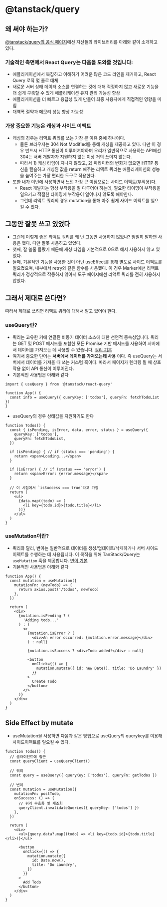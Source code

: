 # @tanstack/query
## 왜 써야 하는가?
[@tanstack/query의 공식 페이지](https://tanstack.com/query/latest/docs/framework/react/overview)에선 자신들의 라이브러리를 아래와 같이 소개하고 있다.
### 기술적인 측면에서 React Query는 다음을 도와줄 것입니다:
- 애플리케이션에서 복잡하고 이해하기 어려운 많은 코드 라인을 제거하고, React Query 로직 몇 줄로 대체
- 새로운 서버 상태 데이터 소스를 연결하는 것에 대해 걱정하지 않고 새로운 기능을 더 쉽게 구축할 수 있게 애플리케이션 유지 관리 가능성 향상
- 애플리케이션을 더 빠르고 응답성 있게 만들어 최종 사용자에게 직접적인 영향을 미침
- 대역폭 절약과 메모리 성능 향상 가능성
### 가장 중요한 기능은 캐싱과 사이드 이펙트
- 캐싱의 경우는 리액트 쿼리를 쓰는 가장 큰 이유 중에 하나이다.
  - 물론 브라우저는 304 Not Modified를 통해 캐싱을 제공하고 있다. 다만 이 경우 반드시 HTTP 통신이 이루어져야하며 우리가 일반적으로 사용하는 API에선 304는 서버 개발자가 지원하지 않는 이상 거의 쓰이지 않는다.
  - 따라서 1) 캐싱 타임이 지나지 않았고, 2) 파라미터의 변화가 없으면 HTTP 통신을 캔슬하고 캐싱된 값을 return 해주는 리액트 쿼리는 애플리케이션의 성능을 높여주는 가장 편리한 도구로 작용한다.
- 또한 내가 이번에 사용하면서 느낀 가장 큰 이점으로는 사이드 이펙트(부작용)다.
  - React 개발자는 항상 부작용을 잘 다루어야 하는데, 필요한 타이밍이 부작용을 일으키고 적절한 타이밍에 부작용이 일어나지 않도록 해야한다.
  - 그런데 리액트 쿼리의 경우 mutation을 통해 아주 쉽게 사이드 이펙트를 일으킬 수 있다.
## 그동안 잘못 쓰고 있었다
- 그런데 이렇게 좋은 리액트 쿼리를 왜 난 그동안 사용하지 않았나? 엄밀히 말하면 사용은 했다. 다만 잘못 사용하고 있었다.
- 첫째, 잘 쓸줄 몰랐기 때문에 캐싱 타임을 기본적으로 0으로 해서 사용하지 않고 있었다.
- 둘째, 기본적인 기능을 사용한 것이 아닌 useEffect를 통해 별도로 사이드 이펙트를 일으켰으며, 내부에서 retry와 같은 함수를 사용했다. 이 경우 Marker에선 리액트쿼리가 정상적으로 작동하지 않아서 도구 페이지에선 리액트 쿼리를 전혀 사용하지 않았다.
## 그래서 제대로 쓴다면?
따라서 제대로 쓰려면 리액트 쿼리에 대해서 알고 있어야 한다.
### useQuery란?
- 쿼리는 고유한 키에 연결된 비동기 데이터 소스에 대한 선언적 종속성입니다. 쿼리는 GET 및 POST 메서드를 포함한 모든 Promise 기반 메서드를 사용하여 서버에서 데이터를 가져오는 데 사용할 수 있습니다. [쿼리 기본](https://tanstack.com/query/latest/docs/framework/react/guides/queries#query-basics)
- 여기서 중요한 단어는 **서버에서 데이터를 가져오는데 사용** 이다. 즉 useQuery는 서버에서 데이터를 가져올 때 쓰는 커스텀 훅이다. 따라서 페이지가 렌더링 될 때 상호작용 없이 API 통신이 이루어진다.
- 기본적인 사용법은 아래와 같다
```tsx
import { useQuery } from '@tanstack/react-query'

function App() {
  const info = useQuery({ queryKey: ['todos'], queryFn: fetchTodoList })
}
```
- useQuery의 경우 상태값을 지원하기도 한다
```tsx
function Todos() {
  const { isPending, isError, data, error, status } = useQuery({
    queryKey: ['todos'],
    queryFn: fetchTodoList,
  })

  if (isPending) { // if (status === 'pending') {
    return <span>Loading...</span>
  }

  if (isError) { // if (status === 'error') {
    return <span>Error: {error.message}</span>
  }

  // 이 시점에서 `isSuccess === true`라고 가정
  return (
    <ul>
      {data.map((todo) => (
        <li key={todo.id}>{todo.title}</li>
      ))}
    </ul>
  )
}
```
### useMutation이란?
- 쿼리와 달리, 변이는 일반적으로 데이터를 생성/업데이트/삭제하거나 서버 사이드 이펙트를 수행하는 데 사용됩니다. 이 목적을 위해 TanStack/Query는 `useMutation` 훅을 제공합니다.  [변이 기본](https://tanstack.com/query/latest/docs/framework/react/guides/mutations)
- 기본적인 사용법은 아래와 같다
```
function App() {
  const mutation = useMutation({
    mutationFn: (newTodo) => {
      return axios.post('/todos', newTodo)
    },
  })

  return (
    <div>
      {mutation.isPending ? (
        'Adding todo...'
      ) : (
        <>
          {mutation.isError ? (
            <div>An error occurred: {mutation.error.message}</div>
          ) : null}

          {mutation.isSuccess ? <div>Todo added!</div> : null}

          <button
            onClick={() => {
              mutation.mutate({ id: new Date(), title: 'Do Laundry' })
            }}
          >
            Create Todo
          </button>
        </>
      )}
    </div>
  )
}
```
## Side Effect by mutate
- useMutation을 사용하면 다음과 같은 방법으로 useQuery의 querykey를 이용해 사이드이펙트를 일으킬 수 있다.
```
function Todos() {
  // 클라이언트에 접근
  const queryClient = useQueryClient()

  // 쿼리
  const query = useQuery({ queryKey: ['todos'], queryFn: getTodos })

  // 변이
  const mutation = useMutation({
    mutationFn: postTodo,
    onSuccess: () => {
      // 쿼리 무효화 및 재조회
      queryClient.invalidateQueries({ queryKey: ['todos'] })
    },
  })

  return (
    <div>
      <ul>{query.data?.map((todo) => <li key={todo.id}>{todo.title}</li>)}</ul>

      <button
        onClick={() => {
          mutation.mutate({
            id: Date.now(),
            title: 'Do Laundry',
          })
        }}
      >
        Add Todo
      </button>
    </div>
  )
}
```